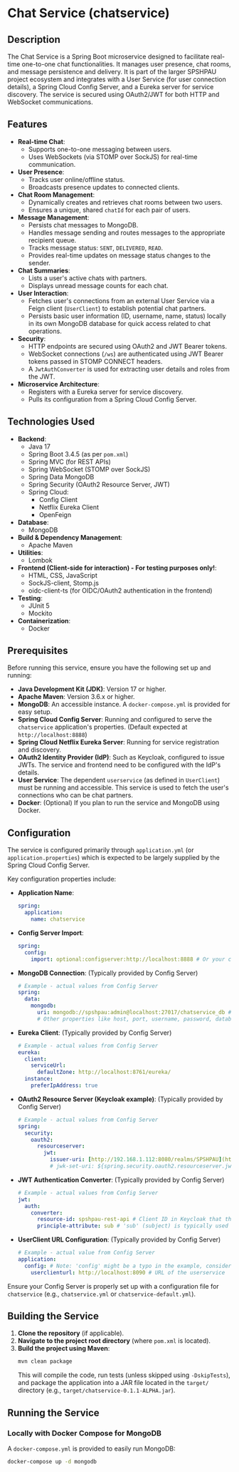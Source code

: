 # Chat Service (chatservice)

## Description

The Chat Service is a Spring Boot microservice designed to facilitate real-time one-to-one chat functionalities. It manages user presence, chat rooms, and message persistence and delivery. It is part of the larger SPSHPAU project ecosystem and integrates with a User Service (for user connection details), a Spring Cloud Config Server, and a Eureka server for service discovery. The service is secured using OAuth2/JWT for both HTTP and WebSocket communications.

## Features

* **Real-time Chat**:
    * Supports one-to-one messaging between users.
    * Uses WebSockets (via STOMP over SockJS) for real-time communication.
* **User Presence**:
    * Tracks user online/offline status.
    * Broadcasts presence updates to connected clients.
* **Chat Room Management**:
    * Dynamically creates and retrieves chat rooms between two users.
    * Ensures a unique, shared `chatId` for each pair of users.
* **Message Management**:
    * Persists chat messages to MongoDB.
    * Handles message sending and routes messages to the appropriate recipient queue.
    * Tracks message status: `SENT`, `DELIVERED`, `READ`.
    * Provides real-time updates on message status changes to the sender.
* **Chat Summaries**:
    * Lists a user's active chats with partners.
    * Displays unread message counts for each chat.
* **User Interaction**:
    * Fetches user's connections from an external User Service via a Feign client (`UserClient`) to establish potential chat partners.
    * Persists basic user information (ID, username, name, status) locally in its own MongoDB database for quick access related to chat operations.
* **Security**:
    * HTTP endpoints are secured using OAuth2 and JWT Bearer tokens.
    * WebSocket connections (`/ws`) are authenticated using JWT Bearer tokens passed in STOMP CONNECT headers.
    * A `JwtAuthConverter` is used for extracting user details and roles from the JWT.
* **Microservice Architecture**:
    * Registers with a Eureka server for service discovery.
    * Pulls its configuration from a Spring Cloud Config Server.

## Technologies Used

* **Backend**:
    * Java 17
    * Spring Boot 3.4.5 (as per `pom.xml`)
    * Spring MVC (for REST APIs)
    * Spring WebSocket (STOMP over SockJS)
    * Spring Data MongoDB
    * Spring Security (OAuth2 Resource Server, JWT)
    * Spring Cloud:
        * Config Client
        * Netflix Eureka Client
        * OpenFeign
* **Database**:
    * MongoDB
* **Build & Dependency Management**:
    * Apache Maven
* **Utilities**:
    * Lombok
* **Frontend (Client-side for interaction) - For testing purposes only!**:
    * HTML, CSS, JavaScript
    * SockJS-client, Stomp.js
    * oidc-client-ts (for OIDC/OAuth2 authentication in the frontend)
* **Testing**:
    * JUnit 5
    * Mockito
* **Containerization**:
    * Docker

## Prerequisites

Before running this service, ensure you have the following set up and running:

* **Java Development Kit (JDK)**: Version 17 or higher.
* **Apache Maven**: Version 3.6.x or higher.
* **MongoDB**: An accessible instance. A `docker-compose.yml` is provided for easy setup.
* **Spring Cloud Config Server**: Running and configured to serve the `chatservice` application's properties. (Default expected at `http://localhost:8888`)
* **Spring Cloud Netflix Eureka Server**: Running for service registration and discovery.
* **OAuth2 Identity Provider (IdP)**: Such as Keycloak, configured to issue JWTs. The service and frontend need to be configured with the IdP's details.
* **User Service**: The dependent `userservice` (as defined in `UserClient`) must be running and accessible. This service is used to fetch the user's connections who can be chat partners.
* **Docker**: (Optional) If you plan to run the service and MongoDB using Docker.

## Configuration

The service is configured primarily through `application.yml` (or `application.properties`) which is expected to be largely supplied by the Spring Cloud Config Server.

Key configuration properties include:

* **Application Name**:
    ```yaml
    spring:
      application:
        name: chatservice
    ```
* **Config Server Import**:
    ```yaml
    spring:
      config:
        import: optional:configserver:http://localhost:8888 # Or your config server URL
    ```
* **MongoDB Connection**: (Typically provided by Config Server)
    ```yaml
    # Example - actual values from Config Server
    spring:
      data:
        mongodb:
          uri: mongodb://spshpau:admin@localhost:27017/chatservice_db # Example, adjust as needed
          # Other properties like host, port, username, password, database can be used
    ```
* **Eureka Client**: (Typically provided by Config Server)
    ```yaml
    # Example - actual values from Config Server
    eureka:
      client:
        serviceUrl:
          defaultZone: http://localhost:8761/eureka/
      instance:
        preferIpAddress: true
    ```
* **OAuth2 Resource Server (Keycloak example)**: (Typically provided by Config Server)
    ```yaml
    # Example - actual values from Config Server
    spring:
      security:
        oauth2:
          resourceserver:
            jwt:
              issuer-uri: [http://192.168.1.112:8080/realms/SPSHPAU](http://192.168.1.112:8080/realms/SPSHPAU) # Match your IdP
              # jwk-set-uri: ${spring.security.oauth2.resourceserver.jwt.issuer-uri}/protocol/openid-connect/certs
    ```
* **JWT Authentication Converter**: (Typically provided by Config Server)
    ```yaml
    # Example - actual values from Config Server
    jwt:
      auth:
        converter:
          resource-id: spshpau-rest-api # Client ID in Keycloak that this service validates against for roles
          principle-attribute: sub # 'sub' (subject) is typically used for user ID
    ```
* **UserClient URL Configuration**: (Typically provided by Config Server)
    ```yaml
    # Example - actual value from Config Server
    application:
      config: # Note: 'config' might be a typo in the example, consider 'cofig' as per UserClient or a more descriptive path
        userclienturl: http://localhost:8090 # URL of the userservice
    ```

Ensure your Config Server is properly set up with a configuration file for `chatservice` (e.g., `chatservice.yml` or `chatservice-default.yml`).

## Building the Service

1.  **Clone the repository** (if applicable).
2.  **Navigate to the project root directory** (where `pom.xml` is located).
3.  **Build the project using Maven**:
    ```bash
    mvn clean package
    ```
    This will compile the code, run tests (unless skipped using `-DskipTests`), and package the application into a JAR file located in the `target/` directory (e.g., `target/chatservice-0.1.1-ALPHA.jar`).

## Running the Service

### Locally with Docker Compose for MongoDB

A `docker-compose.yml` is provided to easily run MongoDB:
```bash
docker-compose up -d mongodb